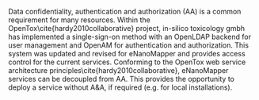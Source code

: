 Data confidentiality, authentication and authorization (AA) is a common requirement for many resources. 
Within the OpenTox\cite{hardy2010collaborative} project, in-silico toxicology gmbh has implemented a single-sign-on method with an OpenLDAP backend for user management
and OpenAM for authentication and authorization. 
This system was updated and revised for eNanoMapper and provides access control for the current services. 
Conforming to the OpenTox web service architecture principles\cite{hardy2010collaborative}, eNanoMapper services can be decoupled from AA. 
This provides the opportunity to deploy a service without A&A, if required (e.g. for local installations). 